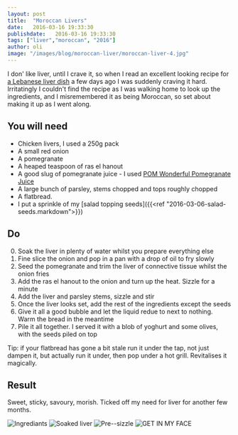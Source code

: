 ```yaml
---
layout: post
title:  "Moroccan Livers"
date:   2016-03-16 19:33:30
publishdate:   2016-03-16 19:33:30
tags: ["liver","moroccan", "2016"]
author: oli
image: "/images/blog/moroccan-liver/moroccan-liver-4.jpg"
---
```


I don' like liver, until I crave it, so when I read an excellent looking recipe for [a Lebanese liver dish](http://www.louchegastronomique.com/2016/chicken-livers-with-pomegranate-molasses-sawda-djej/) a few days ago I was suddenly craving it hard.  Irritatingly I couldn't find the recipe as I was walking home to look up the ingredients, and I misremembered it as being Moroccan, so set about making it up as I went along.

## You will need


* Chicken livers, I used a 250g pack
* A small red onion
* A pomegranate
* A heaped teaspoon of ras el hanout
* A good slug of pomegranate juice - I used  [POM Wonderful Pomegranate Juice](https://www.amazon.co.uk/POM-Wonderful-Pomegranate-Juice-710ml/dp/B015QA22YA/ref=as_li_ss_tl?keywords=POM+Wonderful+Pomegranate+Juice&qid=1578226564&sr=8-1&linkCode=ll1&tag=wwwcoldclimat-21&linkId=240d1acf545db6273fc4807d7ed646fb&language=en_GB)
* A large bunch of parsley, stems chopped and tops roughly chopped
* A flatbread.
* I put a sprinkle of my [salad topping seeds]({{<ref "2016-03-06-salad-seeds.markdown">}})



## Do

0. Soak the liver in plenty of water whilst you prepare everything else
1. Fine slice the onion and pop in a pan with a drop of oil to fry slowly
2. Seed the pomegranate and trim the liver of connective tissue whilst the onion fries
3. Add the ras el hanout to the onion and turn up the heat.  Sizzle for a minute
4. Add the liver and parsley stems, sizzle and stir
5. Once the liver looks set, add the rest of the ingredients except the seeds
6. Give it all a good bubble and let the liquid redue to next to nothing.  Warm the bread in the meantime
7. Pile it all together.  I served it with a blob of yoghurt and some olives, with the seeds piled on top

Tip: if your flatbread has gone a bit stale run it under the tap, not just dampen it, but actually run it under, then pop under a hot grill.  Revitalises it magically.

## Result

Sweet, sticky, savoury, morish.  Ticked off my need for liver for another few months.


![Ingrediants](/images/blog/moroccan-liver/moroccan-liver-1.jpg)
![Soaked liver](/images/blog/moroccan-liver/moroccan-liver-2.jpg)
![Pre--sizzle](/images/blog/moroccan-liver/moroccan-liver-3.jpg)
![GET IN MY FACE](/images/blog/moroccan-liver/moroccan-liver-4.jpg)
